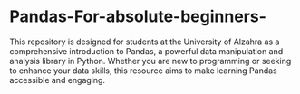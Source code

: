 # Pandas-For-absolute-beginners-
This repository is designed for students at the University of Alzahra as a comprehensive introduction to Pandas, a powerful data manipulation and analysis library in Python. Whether you are new to programming or seeking to enhance your data skills, this resource aims to make learning Pandas accessible and engaging.
